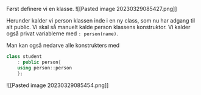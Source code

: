 Først definere vi en klasse.
![[Pasted image 20230329085427.png]]

Herunder kalder vi person klassen inde i en ny class, som nu har adgang til alt public. Vi skal så manuelt kalde person klassens konstruktor.
Vi kalder også privat variablerne med ``: person(name)``.

Man kan også nedarve alle konstrukters med 
```cpp
class student
	: public person{
	using person::person
	};
```

![[Pasted image 20230329085454.png]]

